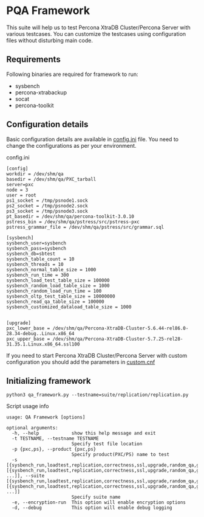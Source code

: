 # PQA Framework

This suite will help us to test Percona XtraDB Cluster/Percona Server with various testcases. 
You can customize the testcases 
using configuration files without disturbing main code.

## Requirements

Following binaries are required for framework to run:
* sysbench
* percona-xtrabackup
* socat
* percona-toolkit

## Configuration details

Basic configuration details are available in [config.ini](./config.ini) file. You need to change the configurations as 
per your environment.

config.ini
```
[config]
workdir = /dev/shm/qa
basedir = /dev/shm/qa/PXC_tarball
server=pxc
node = 3
user = root
ps1_socket = /tmp/psnode1.sock
ps2_socket = /tmp/psnode2.sock
ps3_socket = /tmp/psnode3.sock
pt_basedir = /dev/shm/qa/percona-toolkit-3.0.10
pstress_bin = /dev/shm/qa/pstress/src/pstress-pxc
pstress_grammar_file = /dev/shm/qa/pstress/src/grammar.sql

[sysbench]
sysbench_user=sysbench
sysbench_pass=sysbench
sysbench_db=sbtest
sysbench_table_count = 10
sysbench_threads = 10
sysbench_normal_table_size = 1000
sysbench_run_time = 300
sysbench_load_test_table_size = 100000
sysbench_random_load_table_size = 1000
sysbench_random_load_run_time = 100
sysbench_oltp_test_table_size = 10000000
sysbench_read_qa_table_size = 100000
sysbench_customized_dataload_table_size = 1000


[upgrade]
pxc_lower_base = /dev/shm/qa/Percona-XtraDB-Cluster-5.6.44-rel86.0-28.34-debug..Linux.x86_64
pxc_upper_base = /dev/shm/qa/Percona-XtraDB-Cluster-5.7.25-rel28-31.35.1.Linux.x86_64.ssl100
```

If you need to start Percona XtraDB Cluster/Percona Server with custom configuration you should add the parameters 
in [custom.cnf](./conf/custom.cnf)

## Initializing framework

`python3 qa_framework.py --testname=suite/replication/replication.py`

Script usage info
```$ python3 qa_framework.py  --help
usage: QA Framework [options]

optional arguments:
  -h, --help            show this help message and exit
  -t TESTNAME, --testname TESTNAME
                        Specify test file location
  -p {pxc,ps}, --product {pxc,ps}
                        Specify product(PXC/PS) name to test
  -s [{sysbench_run,loadtest,replication,correctness,ssl,upgrade,random_qa,galera_sr} [{sysbench_run,loadtest,replication,correctness,ssl,upgrade,random_qa,galera_sr} ...]], --suite [{sysbench_run,loadtest,replication,correctness,ssl,upgrade,random_qa,galera_sr} [{sysbench_run,loadtest,replication,correctness,ssl,upgrade,random_qa,galera_sr} ...]]
                        Specify suite name
  -e, --encryption-run  This option will enable encryption options
  -d, --debug           This option will enable debug logging

```
